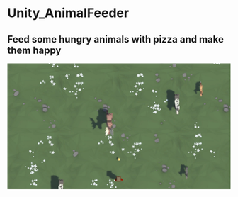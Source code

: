 # Unity_AnimalFeeder
 
## Feed some hungry animals with pizza and make them happy

![inGameScreenshot](https://github.com/VictoR-Piles/Unity_AnimalFeeder/blob/master/inGameScreenshot.jpg)
